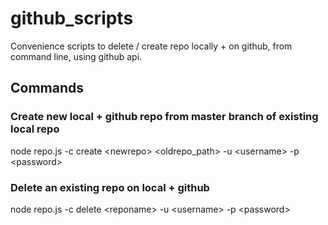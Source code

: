 # github_scripts
Convenience scripts to delete / create repo locally + on github, from command line, using github api.

## Commands

### Create new local + github repo from master branch of existing local repo
node repo.js -c create \<newrepo\> \<oldrepo_path\> -u \<username\> -p \<password\>

### Delete an existing repo on local + github
node repo.js -c delete \<reponame\> -u \<username\> -p \<password\>
